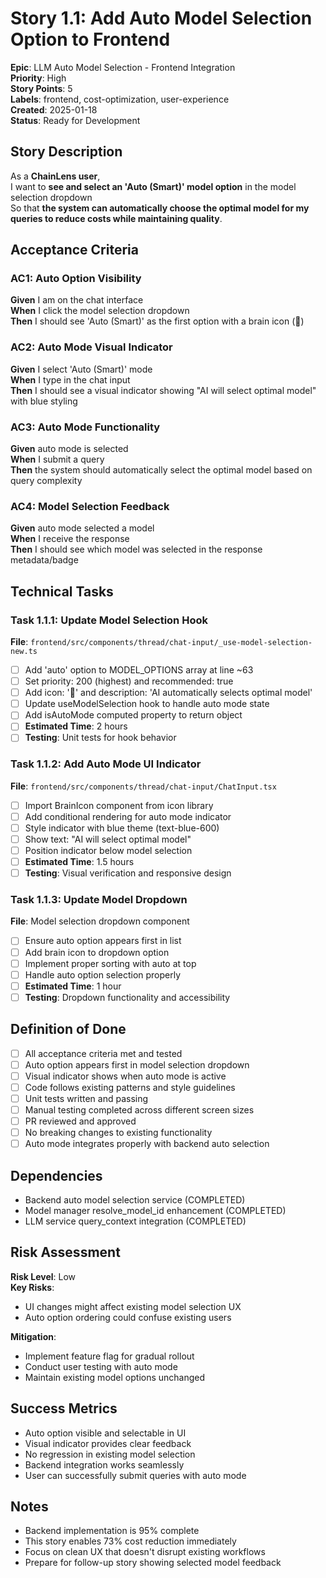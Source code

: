 # Story 1.1: Add Auto Model Selection Option to Frontend

**Epic**: LLM Auto Model Selection - Frontend Integration  
**Priority**: High  
**Story Points**: 5  
**Labels**: frontend, cost-optimization, user-experience  
**Created**: 2025-01-18  
**Status**: Ready for Development

## Story Description

As a **ChainLens user**,  
I want to **see and select an 'Auto (Smart)' model option** in the model selection dropdown  
So that **the system can automatically choose the optimal model for my queries to reduce costs while maintaining quality**.

## Acceptance Criteria

### AC1: Auto Option Visibility
**Given** I am on the chat interface  
**When** I click the model selection dropdown  
**Then** I should see 'Auto (Smart)' as the first option with a brain icon (🤖)

### AC2: Auto Mode Visual Indicator
**Given** I select 'Auto (Smart)' mode  
**When** I type in the chat input  
**Then** I should see a visual indicator showing "AI will select optimal model" with blue styling

### AC3: Auto Mode Functionality
**Given** auto mode is selected  
**When** I submit a query  
**Then** the system should automatically select the optimal model based on query complexity

### AC4: Model Selection Feedback
**Given** auto mode selected a model  
**When** I receive the response  
**Then** I should see which model was selected in the response metadata/badge

## Technical Tasks

### Task 1.1.1: Update Model Selection Hook
**File**: `frontend/src/components/thread/chat-input/_use-model-selection-new.ts`
- [ ] Add 'auto' option to MODEL_OPTIONS array at line ~63
- [ ] Set priority: 200 (highest) and recommended: true
- [ ] Add icon: '🤖' and description: 'AI automatically selects optimal model'
- [ ] Update useModelSelection hook to handle auto mode state
- [ ] Add isAutoMode computed property to return object
- [ ] **Estimated Time**: 2 hours
- [ ] **Testing**: Unit tests for hook behavior

### Task 1.1.2: Add Auto Mode UI Indicator
**File**: `frontend/src/components/thread/chat-input/ChatInput.tsx`
- [ ] Import BrainIcon component from icon library
- [ ] Add conditional rendering for auto mode indicator
- [ ] Style indicator with blue theme (text-blue-600)
- [ ] Show text: "AI will select optimal model"
- [ ] Position indicator below model selection
- [ ] **Estimated Time**: 1.5 hours
- [ ] **Testing**: Visual verification and responsive design

### Task 1.1.3: Update Model Dropdown
**File**: Model selection dropdown component
- [ ] Ensure auto option appears first in list
- [ ] Add brain icon to dropdown option
- [ ] Implement proper sorting with auto at top
- [ ] Handle auto option selection properly
- [ ] **Estimated Time**: 1 hour
- [ ] **Testing**: Dropdown functionality and accessibility

## Definition of Done

- [ ] All acceptance criteria met and tested
- [ ] Auto option appears first in model selection dropdown
- [ ] Visual indicator shows when auto mode is active
- [ ] Code follows existing patterns and style guidelines
- [ ] Unit tests written and passing
- [ ] Manual testing completed across different screen sizes
- [ ] PR reviewed and approved
- [ ] No breaking changes to existing functionality
- [ ] Auto mode integrates properly with backend auto selection

## Dependencies

- Backend auto model selection service (COMPLETED)
- Model manager resolve_model_id enhancement (COMPLETED)
- LLM service query_context integration (COMPLETED)

## Risk Assessment

**Risk Level**: Low  
**Key Risks**:
- UI changes might affect existing model selection UX
- Auto option ordering could confuse existing users

**Mitigation**:
- Implement feature flag for gradual rollout
- Conduct user testing with auto mode
- Maintain existing model options unchanged

## Success Metrics

- Auto option visible and selectable in UI
- Visual indicator provides clear feedback
- No regression in existing model selection
- Backend integration works seamlessly
- User can successfully submit queries with auto mode

## Notes

- Backend implementation is 95% complete
- This story enables 73% cost reduction immediately
- Focus on clean UX that doesn't disrupt existing workflows
- Prepare for follow-up story showing selected model feedback